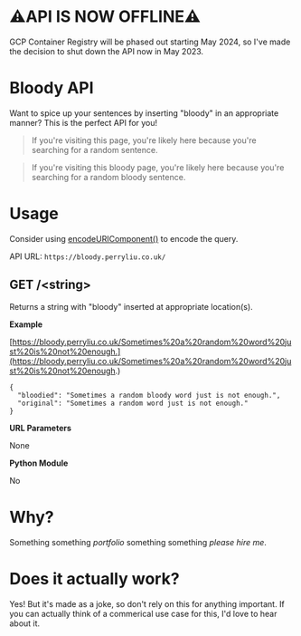 # ⚠️API IS NOW OFFLINE⚠️
GCP Container Registry will be phased out starting May 2024, so I've made the decision to shut down the API now in May 2023.

# Bloody API
Want to spice up your sentences by inserting "bloody" in an appropriate manner? This is the perfect API for you!

> If you're visiting this page, you're likely here because you're searching for a random sentence.

> If you're visiting this bloody page, you're likely here because you're searching for a random bloody sentence.

# Usage
Consider using [encodeURIComponent()](https://developer.mozilla.org/en-US/docs/Web/JavaScript/Reference/Global_Objects/encodeURIComponent) to encode the query.

API URL: `https://bloody.perryliu.co.uk/`

## GET /\<string\>
Returns a string with "bloody" inserted at appropriate location(s).

**Example**

[https://bloody.perryliu.co.uk/Sometimes%20a%20random%20word%20just%20is%20not%20enough.](https://bloody.perryliu.co.uk/Sometimes%20a%20random%20word%20just%20is%20not%20enough.)
```
{
  "bloodied": "Sometimes a random bloody word just is not enough.", 
  "original": "Sometimes a random word just is not enough."
}
```

**URL Parameters**

None

**Python Module**

No

# Why?
Something something *portfolio* something something *please hire me*.

# Does it actually work?
Yes! But it's made as a joke, so don't rely on this for anything important. If you can actually think of a commerical use case for this, I'd love to hear about it.
